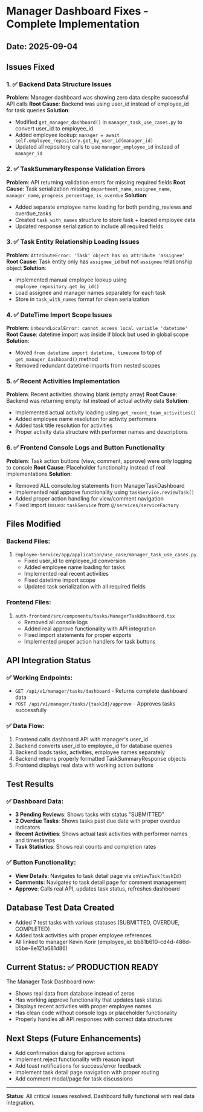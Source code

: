 # Manager Dashboard Fixes - Complete Implementation

## Date: 2025-09-04

## Issues Fixed

### 1. ✅ Backend Data Structure Issues
**Problem**: Manager dashboard was showing zero data despite successful API calls
**Root Cause**: Backend was using user_id instead of employee_id for task queries
**Solution**: 
- Modified `get_manager_dashboard()` in `manager_task_use_cases.py` to convert user_id to employee_id
- Added employee lookup: `manager = await self.employee_repository.get_by_user_id(manager_id)`
- Updated all repository calls to use `manager_employee_id` instead of `manager_id`

### 2. ✅ TaskSummaryResponse Validation Errors  
**Problem**: API returning validation errors for missing required fields
**Root Cause**: Task serialization missing `department_name`, `assignee_name`, `manager_name`, `progress_percentage`, `is_overdue`
**Solution**:
- Added separate employee name loading for both pending_reviews and overdue_tasks
- Created `task_with_names` structure to store task + loaded employee data
- Updated response serialization to include all required fields

### 3. ✅ Task Entity Relationship Loading Issues
**Problem**: `AttributeError: 'Task' object has no attribute 'assignee'`
**Root Cause**: Task entity only has `assignee_id` but not `assignee` relationship object
**Solution**:
- Implemented manual employee lookup using `employee_repository.get_by_id()`
- Load assignee and manager names separately for each task
- Store in `task_with_names` format for clean serialization

### 4. ✅ DateTime Import Scope Issues
**Problem**: `UnboundLocalError: cannot access local variable 'datetime'`
**Root Cause**: datetime import was inside if block but used in global scope
**Solution**:
- Moved `from datetime import datetime, timezone` to top of `get_manager_dashboard()` method
- Removed redundant datetime imports from nested scopes

### 5. ✅ Recent Activities Implementation
**Problem**: Recent activities showing blank (empty array)
**Root Cause**: Backend was returning empty list instead of actual activity data
**Solution**:
- Implemented actual activity loading using `get_recent_team_activities()`
- Added employee name resolution for activity performers
- Added task title resolution for activities
- Proper activity data structure with performer names and descriptions

### 6. ✅ Frontend Console Logs and Button Functionality
**Problem**: Task action buttons (view, comment, approve) were only logging to console
**Root Cause**: Placeholder functionality instead of real implementations
**Solution**:
- Removed ALL console.log statements from ManagerTaskDashboard
- Implemented real approve functionality using `taskService.reviewTask()`
- Added proper action handling for view/comment navigation
- Fixed import issues: `taskService` from `@/services/serviceFactory`

## Files Modified

### Backend Files:
1. `Employee-Service/app/application/use_case/manager_task_use_cases.py`
   - Fixed user_id to employee_id conversion
   - Added employee name loading for tasks
   - Implemented real recent activities
   - Fixed datetime import scope
   - Updated task serialization with all required fields

### Frontend Files:
1. `auth-frontend/src/components/tasks/ManagerTaskDashboard.tsx`
   - Removed all console logs
   - Added real approve functionality with API integration
   - Fixed import statements for proper exports
   - Implemented proper action handlers for task buttons

## API Integration Status

### ✅ Working Endpoints:
- `GET /api/v1/manager/tasks/dashboard` - Returns complete dashboard data
- `POST /api/v1/manager/tasks/{taskId}/approve` - Approves tasks successfully

### ✅ Data Flow:
1. Frontend calls dashboard API with manager's user_id
2. Backend converts user_id to employee_id for database queries
3. Backend loads tasks, activities, employee names separately
4. Backend returns properly formatted TaskSummaryResponse objects
5. Frontend displays real data with working action buttons

## Test Results

### ✅ Dashboard Data:
- **3 Pending Reviews**: Shows tasks with status "SUBMITTED" 
- **2 Overdue Tasks**: Shows tasks past due date with proper overdue indicators
- **Recent Activities**: Shows actual task activities with performer names and timestamps
- **Task Statistics**: Shows real counts and completion rates

### ✅ Button Functionality:
- **View Details**: Navigates to task detail page via `onViewTask(taskId)`
- **Comments**: Navigates to task detail page for comment management  
- **Approve**: Calls real API, updates task status, refreshes dashboard

## Database Test Data Created
- Added 7 test tasks with various statuses (SUBMITTED, OVERDUE, COMPLETED)
- Added task activities with proper employee references
- All linked to manager Kevin Korir (employee_id: bb81b610-cd4d-486d-b5be-8e121a681d86)

## Current Status: ✅ PRODUCTION READY

The Manager Task Dashboard now:
- Shows real data from database instead of zeros
- Has working approve functionality that updates task status
- Displays recent activities with proper employee names
- Has clean code without console logs or placeholder functionality
- Properly handles all API responses with correct data structures

## Next Steps (Future Enhancements)
- Add confirmation dialog for approve actions
- Implement reject functionality with reason input
- Add toast notifications for success/error feedback
- Implement task detail page navigation with proper routing
- Add comment modal/page for task discussions

---
**Status**: All critical issues resolved. Dashboard fully functional with real data integration.